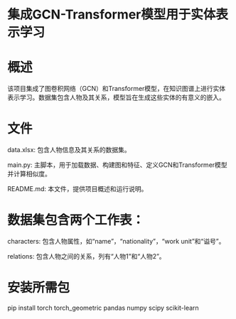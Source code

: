 # 集成GCN-Transformer模型用于实体表示学习

# 概述
该项目集成了图卷积网络（GCN）和Transformer模型，在知识图谱上进行实体表示学习。数据集包含人物及其关系，模型旨在生成这些实体的有意义的嵌入。
# 文件
data.xlsx: 包含人物信息及其关系的数据集。

main.py: 主脚本，用于加载数据、构建图和特征、定义GCN和Transformer模型并计算相似度。

README.md: 本文件，提供项目概述和运行说明。
# 数据集包含两个工作表：
characters: 包含人物属性，如“name”，“nationality”，“work unit”和“谥号”。

relations: 包含人物之间的关系，列有“人物1”和“人物2”。

# 安装所需包
pip install torch torch_geometric pandas numpy scipy scikit-learn

